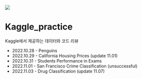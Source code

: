 <img src="https://upload.wikimedia.org/wikipedia/commons/7/7c/Kaggle_logo.png">

# Kaggle_practice
Kaggle에서 제공하는 데이터와 코드 리뷰

* 2022.10.28 - Penguins
* 2022.10.29 - California Housing Prices (update 11.01)
* 2022.10.31 - Students Performance in Exams
* 2022.11.01 - San Francisco Crime Classification (unsuccessful)
* 2022.11.03 - Drug Classification (update 11.07)
